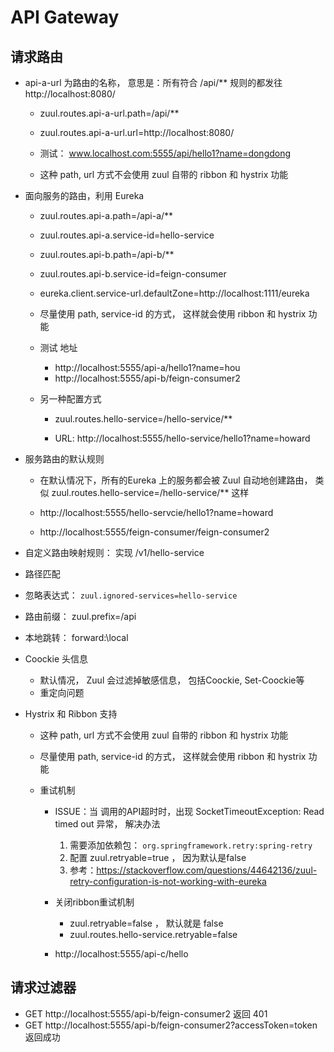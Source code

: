 # API Gateway

## 请求路由
- api-a-url 为路由的名称， 意思是：所有符合 /api/** 规则的都发往 http://localhost:8080/
	- zuul.routes.api-a-url.path=/api/**
	- zuul.routes.api-a-url.url=http://localhost:8080/

	- 测试： www.localhost.com:5555/api/hello1?name=dongdong

    - 这种 path, url 方式不会使用 zuul 自带的 ribbon 和 hystrix 功能

- 面向服务的路由，利用 Eureka
	- zuul.routes.api-a.path=/api-a/**
	- zuul.routes.api-a.service-id=hello-service
	- zuul.routes.api-b.path=/api-b/**
	- zuul.routes.api-b.service-id=feign-consumer
	- eureka.client.service-url.defaultZone=http://localhost:1111/eureka

    - 尽量使用 path, service-id 的方式， 这样就会使用 ribbon 和 hystrix 功能

	- 测试 地址
		- http://localhost:5555/api-a/hello1?name=hou
		- http://localhost:5555/api-b/feign-consumer2

    - 另一种配置方式
        - zuul.routes.hello-service=/hello-service/**
        
        - URL: http://localhost:5555/hello-service/hello1?name=howard

- 服务路由的默认规则
    - 在默认情况下，所有的Eureka 上的服务都会被 Zuul 自动地创建路由， 类似 zuul.routes.hello-service=/hello-service/** 这样
   
    - http://localhost:5555/hello-servcie/hello1?name=howard
    - http://localhost:5555/feign-consumer/feign-consumer2
    
- 自定义路由映射规则： 实现 /v1/hello-service

- 路径匹配

- 忽略表达式： `zuul.ignored-services=hello-service`

- 路由前缀： zuul.prefix=/api

- 本地跳转： forward:\local

- Coockie 头信息 
    - 默认情况， Zuul 会过滤掉敏感信息， 包括Coockie, Set-Coockie等
    - 重定向问题
    
- Hystrix 和 Ribbon 支持
    - 这种 path, url 方式不会使用 zuul 自带的 ribbon 和 hystrix 功能
    - 尽量使用 path, service-id 的方式， 这样就会使用 ribbon 和 hystrix 功能
        
    - 重试机制
        - ISSUE：当 调用的API超时时，出现 SocketTimeoutException: Read timed out 异常， 解决办法
            1. 需要添加依赖包： `org.springframework.retry:spring-retry` 
            2. 配置 zuul.retryable=true ， 因为默认是false
            3. 参考：https://stackoverflow.com/questions/44642136/zuul-retry-configuration-is-not-working-with-eureka
        
        - 关闭ribbon重试机制
            - zuul.retryable=false ， 默认就是 false
            - zuul.routes.hello-service.retryable=false
            
        - http://localhost:5555/api-c/hello

## 请求过滤器
- GET http://localhost:5555/api-b/feign-consumer2 返回 401 
- GET http://localhost:5555/api-b/feign-consumer2?accessToken=token 返回成功


